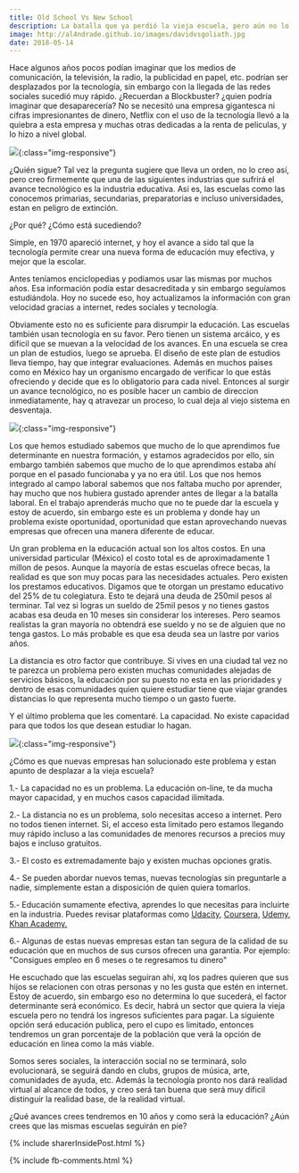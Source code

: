 ```yaml
---
title: Old School Vs New School
description: La batalla que ya perdió la vieja escuela, pero aún no lo sabe.
image: http://al4ndrade.github.io/images/davidvsgoliath.jpg
date: 2018-05-14
---
```


Hace algunos años pocos podían imaginar que los medios de comunicación, la televisión, la radio, la publicidad en papel, etc. podrían ser desplazados por la tecnología, sin embargo con la llegada de las redes sociales sucedió muy rápido. ¿Recuerdan a Blockbuster? ¿quien podría imaginar que desaparecería? No se necesitó una empresa gigantesca ni cifras impresionantes de dinero, Netflix con el uso de la tecnología llevó a la quiebra a esta empresa y muchas otras dedicadas a la renta de peliculas, y lo hizo a nivel global.

![]({{site.baseurl}}/images/blockbuster.jpg){:class="img-responsive"}

¿Quién sigue?
Tal vez la pregunta sugiere que lleva un orden, no lo creo así, pero creo firmemente que una de las siguientes industrias que sufrirá el avance tecnológico es la industria educativa. Así es, las escuelas como las conocemos primarias, secundarias, preparatorias e incluso universidades, estan en peligro de extinción. 

¿Por qué? ¿Cómo está sucediendo?

Simple, en 1970 apareció internet, y hoy el avance a sido tal que la tecnología permite crear una nueva forma de educación muy efectiva, y mejor que la escolar.


Antes teníamos enciclopedias y podiamos usar las mismas por muchos años. Esa información podía estar desacreditada y sin embargo seguíamos estudiándola. Hoy no sucede eso, hoy actualizamos la información con gran velocidad gracias a internet, redes sociales y tecnología. 

Obviamente esto no es suficiente para disrumpir la educación. Las escuelas también usan tecnología en su favor.  Pero tienen un sistema arcáico, y es difícil que se muevan a la velocidad de los avances. En una escuela se crea un plan de estudios, luego se aprueba. El diseño de este plan de estudios lleva tiempo, hay que integrar evaluaciones. Además en muchos paises como en México hay un organismo encargado de verificar lo que estás ofreciendo y decide que es lo obligatorio para cada nivel.
Entonces al surgir un avance tecnológico, no es posible hacer un cambio de direccion inmediatamente, hay q atravezar un proceso, lo cual deja al viejo sistema en desventaja.

![]({{site.baseurl}}/images/blackboard.jpg){:class="img-responsive"}

Los que hemos estudiado sabemos que mucho de lo que aprendimos fue determinante en nuestra formación, y estamos agradecidos por ello, sin embargo también sabemos que mucho de lo que aprendimos estaba ahí porque en el pasado funcionaba y ya no era útil. 
Los que nos hemos integrado al campo laboral sabemos que nos faltaba mucho por aprender, hay mucho que nos hubiera gustado aprender antes de llegar a la batalla laboral.  En el trabajo aprenderás mucho que no te puede dar la escuela y estoy de acuerdo, sin embargo este es un problema y donde hay un problema existe oportunidad, oportunidad que estan aprovechando nuevas empresas que ofrecen una manera diferente de educar. 

Un gran problema en la educación actual son los altos costos. En una universidad particular (México) el costo total es de aproximadamente 1 millon de pesos. Aunque la mayoría de estas escuelas ofrece becas, la realidad es que son muy pocas para las necesidades actuales. Pero existen los prestamos educativos. Digamos que te otorgan un prestamo educativo del 25% de tu colegiatura. Esto te dejará una deuda de 250mil pesos al terminar. Tal vez si logras un sueldo de 25mil pesos y no tienes gastos acabas esa deuda en 10 meses sin considerar los intereses. Pero seamos realistas la gran mayoría no obtendrá ese sueldo y no se de alguien que no tenga gastos. Lo más probable es que esa deuda sea un lastre por varios años.


La distancia es otro factor que contribuye. Si vives en una ciudad tal vez no te parezca un problema pero existen muchas comunidades alejadas de servicios básicos, la educación por su puesto no esta en las prioridades y dentro de esas comunidades quien quiere estudiar tiene que viajar grandes distancias lo que representa mucho tiempo o un gasto fuerte. 

Y el último problema que les comentaré. La capacidad. No existe capacidad para que todos los que desean estudiar lo hagan. 

![]({{site.baseurl}}/images/fullclassroom.jpg){:class="img-responsive"}

¿Cómo es que nuevas empresas han solucionado este problema y estan apunto de desplazar a la vieja escuela?

1.- La capacidad no es un problema. La educación on-line, te da mucha mayor capacidad, y en muchos casos capacidad ilimitada.

2.- La distancia no es un problema, solo necesitas acceso a internet. Pero no todos tienen internet. Si, el acceso esta limitado pero estamos llegando muy rápido incluso a las comunidades de menores recursos a precios muy bajos e incluso gratuitos.

3.- El costo es extremadamente bajo y existen muchas opciones gratis.

4.- Se pueden abordar nuevos temas, nuevas tecnologías sin preguntarle a nadie, simplemente estan a disposición de quien quiera tomarlos.

5.- Educación sumamente efectiva, aprendes lo que necesitas para incluirte en la industria. Puedes revisar plataformas como <a href="https://www.udacity.com/" target="_blank">Udacity</a>, <a href="https://www.coursera.org/" target="_blank">Coursera</a>, <a href="https://www.udemy.com/" target="_blank">Udemy</a>, <a href="https://www.khanacademy.org/" target="_blank">Khan Academy.</a>

6.- Algunas de estas nuevas empresas estan tan segura de la calidad de su educación que en muchos de sus cursos ofrecen una garantía. Por ejemplo: "Consigues empleo en 6 meses o te regresamos tu dinero"


He escuchado que las escuelas seguiran ahí, xq los padres quieren que sus hijos se relacionen con otras personas y no les gusta que estén en internet.
Estoy de acuerdo, sin embargo eso no determina lo que sucederá, el factor determinante será económico. Es decir, habrá un sector que quiera la vieja escuela pero no tendrá los ingresos suficientes para pagar. La siguiente opción será educación publica, pero el cupo es limitado, entonces tendremos un gran porcentaje de la población que verá la opción de educación en linea como la más viable.

Somos seres sociales, la interacción social no se terminará, solo evolucionará, se seguirá dando en clubs, grupos de música, arte, comunidades de ayuda, etc. Además la tecnología pronto nos dará realidad virtual al alcance de todos, y creo será tan buena que será muy dificil distinguir la realidad base, de la realidad virtual.

¿Qué avances crees tendremos en 10 años y como será la educación? ¿Aún crees que las mismas escuelas seguirán en pie?

{% include sharerInsidePost.html %}

{% include fb-comments.html %}

